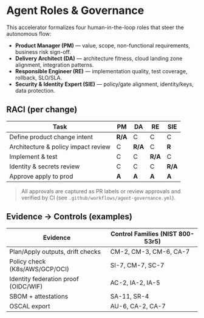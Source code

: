 
# Agent Roles & Governance

This accelerator formalizes four human-in-the-loop roles that steer the autonomous flow:

- **Product Manager (PM)** — value, scope, non-functional requirements, business risk sign-off.
- **Delivery Architect (DA)** — architecture fitness, cloud landing zone alignment, integration patterns.
- **Responsible Engineer (RE)** — implementation quality, test coverage, rollback, SLO/SLA.
- **Security & Identity Expert (SIE)** — policy/gate alignment, identity/keys, data protection.

## RACI (per change)

| Task | PM | DA | RE | SIE |
|---|---|---|---|---|
| Define product change intent | **R/A** | C | C | C |
| Architecture & policy impact review | C | **R/A** | C | **R** |
| Implement & test | C | C | **R/A** | C |
| Identity & secrets review | C | C | C | **R/A** |
| Approve apply to prod | **A** | **A** | **A** | **A** |

> All approvals are captured as PR labels or review approvals and verified by CI (see `.github/workflows/agent-governance.yml`).

## Evidence → Controls (examples)

| Evidence | Control Families (NIST 800-53r5) |
|---|---|
| Plan/Apply outputs, drift checks | CM-2, CM-3, CM-6, CA-7 |
| Policy check (K8s/AWS/GCP/OCI) | SI-7, CM-7, SC-7 |
| Identity federation proof (OIDC/WIF) | AC-2, IA-2, IA-5 |
| SBOM + attestations | SA-11, SR-4 |
| OSCAL export | AU-6, CA-2, CA-7 |
